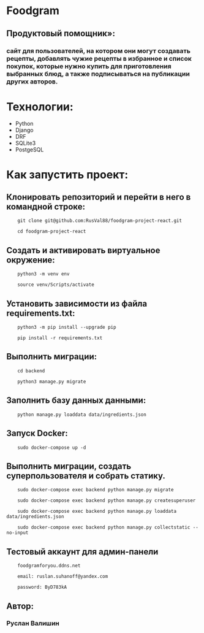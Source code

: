 # Foodgram
## Продуктовый помощник»: 
### сайт для пользователей, на котором они могут создавать рецепты, добавлять чужие рецепты в избранное и список покупок, которые нужно купить для приготовления выбранных блюд, а также подписываться на публикации других авторов.

# Технологии:
- Python
- Django
- DRF
- SQLite3
- PostgeSQL

# Как запустить проект:
## Клонировать репозиторий и перейти в него в командной строке:
```
    git clone git@github.com:RusVal88/foodgram-project-react.git
```
```
    cd foodgram-project-react
```
## Cоздать и активировать виртуальное окружение:
```
    python3 -m venv env
```
```
    source venv/Scripts/activate
```
## Установить зависимости из файла requirements.txt:
```
    python3 -m pip install --upgrade pip
```
```
    pip install -r requirements.txt 
```
## Выполнить миграции:
```
    cd backend
```
```
    python3 manage.py migrate
```
## Заполнить базу данных данными:
```
    python manage.py loaddata data/ingredients.json
```
## Запуск Docker:
```
    sudo docker-compose up -d
```
## Выполнить миграции, создать суперпользователя и собрать статику.
```
    sudo docker-compose exec backend python manage.py migrate
```
```
    sudo docker-compose exec backend python manage.py createsuperuser
```
```
    sudo docker-compose exec backend python manage.py loaddata data/ingredients.json
```
```
    sudo docker-compose exec backend python manage.py collectstatic --no-input
```

## Тестовый аккаунт для админ-панели
```
    foodgramforyou.ddns.net

```
```
    email: ruslan.suhanoff@yandex.com
```
```
    password: ByD783kA
```
## Автор:
### Руслан Валишин
